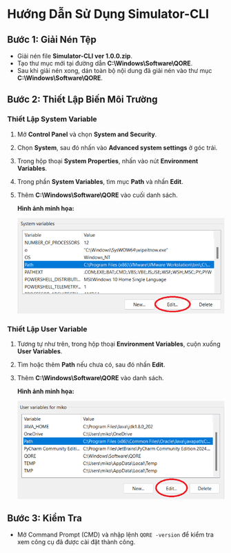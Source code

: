 
# Hướng Dẫn Sử Dụng Simulator-CLI

## Bước 1: Giải Nén Tệp
- Giải nén file **Simulator-CLI ver 1.0.0.zip**.
- Tạo thư mục mới tại đường dẫn **C:\Windows\Software\QORE**.
- Sau khi giải nén xong, dán toàn bộ nội dung đã giải nén vào thư mục **C:\Windows\Software\QORE**.

## Bước 2: Thiết Lập Biến Môi Trường

### Thiết Lập System Variable
1. Mở **Control Panel** và chọn **System and Security**.
2. Chọn **System**, sau đó nhấn vào **Advanced system settings** ở góc trái.
3. Trong hộp thoại **System Properties**, nhấn vào nút **Environment Variables**.
4. Trong phần **System Variables**, tìm mục **Path** và nhấn **Edit**.
5. Thêm **C:\Windows\Software\QORE** vào cuối danh sách.

   **Hình ảnh minh họa:**

   ![Thiết lập System Variable](https://github.com/Nyakkon/Simulator-CLI/blob/main/Document/Resources/image_path_system_variable.png)

### Thiết Lập User Variable
1. Tương tự như trên, trong hộp thoại **Environment Variables**, cuộn xuống **User Variables**.
2. Tìm hoặc thêm **Path** nếu chưa có, sau đó nhấn **Edit**.
3. Thêm **C:\Windows\Software\QORE** vào danh sách.

   **Hình ảnh minh họa:**

   ![Thiết lập User Variable](https://github.com/Nyakkon/Simulator-CLI/blob/main/Document/Resources/image_path_user_variable.png)

## Bước 3: Kiểm Tra

- Mở Command Prompt (CMD) và nhập lệnh `QORE -version` để kiểm tra xem công cụ đã được cài đặt thành công.
